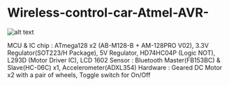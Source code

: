 # Wireless-control-car-Atmel-AVR-

![alt text](https://github.com/Kvasir8/Python-machine-learning/blob/master/Results.JPG?raw=true)

MCU & IC chip : ATmega128 x2 (AB-M128-B + AM-128PRO V02), 3.3V Regulator(SOT223/H Package), 5V Regulator, HD74HC04P (Logic NOT), L293D (Motor Driver IC), LCD 1602 
Sensor : Bluetooth Master(FB153BC) & Slave(HC-06C) x1, Accelerometer(ADXL354) 
Hardware : Geared DC Motor x2 with a pair of wheels, Toggle switch for On/Off

